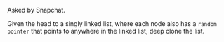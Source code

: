 Asked by Snapchat.

Given the head to a singly linked list, where each node also has a `random pointer` that points to anywhere in the linked list, deep clone the list.
